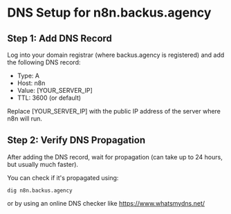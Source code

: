 # DNS Setup for n8n.backus.agency

## Step 1: Add DNS Record

Log into your domain registrar (where backus.agency is registered) and add the following DNS record:

- Type: A
- Host: n8n
- Value: [YOUR_SERVER_IP]
- TTL: 3600 (or default)

Replace [YOUR_SERVER_IP] with the public IP address of the server where n8n will run.

## Step 2: Verify DNS Propagation

After adding the DNS record, wait for propagation (can take up to 24 hours, but usually much faster).

You can check if it's propagated using:
```
dig n8n.backus.agency
```

or by using an online DNS checker like https://www.whatsmydns.net/